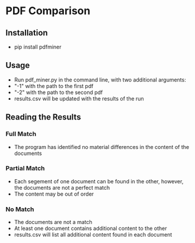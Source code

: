 # PDF Comparison
## Installation
- pip install pdfminer

## Usage
- Run pdf_miner.py in the command line, with two additional arguments:
 - "-1" with the path to the first pdf
 - "-2" with the path to the second pdf
- results.csv will be updated with the results of the run 

## Reading the Results
### Full Match
- The program has identified no material differences in the content of the documents

### Partial Match
- Each segement of one document can be found in the other, however, the documents are not a perfect match
- The content may be out of order

### No Match
- The documents are not a match 
- At least one document contains additional content to the other
- results.csv will list all additional content found in each document